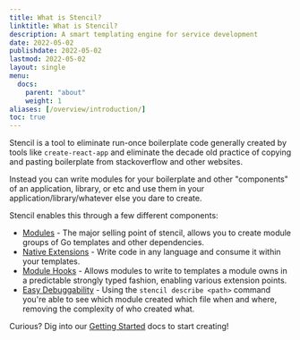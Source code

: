 ```yaml
---
title: What is Stencil?
linktitle: What is Stencil?
description: A smart templating engine for service development
date: 2022-05-02
publishdate: 2022-05-02
lastmod: 2022-05-02
layout: single
menu:
  docs:
    parent: "about"
    weight: 1
aliases: [/overview/introduction/]
toc: true
---
```


Stencil is a tool to eliminate run-once boilerplate code generally created by tools like `create-react-app` and eliminate the decade old practice of copying and pasting boilerplate from stackoverflow and other websites.

Instead you can write modules for your boilerplate and other "components" of an application, library, or etc and use them in your application/library/whatever else you dare to create.

Stencil enables this through a few different components:

* [Modules](/stencil/modules/) - The major selling point of stencil, allows you to create module groups of Go templates and other dependencies.
* [Native Extensions](/stencil/modules/native-extensions) - Write code in any language and consume it within your templates.
* [Module Hooks](/stencil/modules/template-module#module-hooks) - Allows modules to write to templates a module owns in a predictable strongly typed fashion, enabling various extension points.
* [Easy Debuggability](/stencil/commands/describe/) - Using the `stencil describe <path>` command you're able to see which module created which file when and where, removing the complexity of who created what.

Curious? Dig into our [Getting Started](/stencil/getting-started/) docs to start creating!